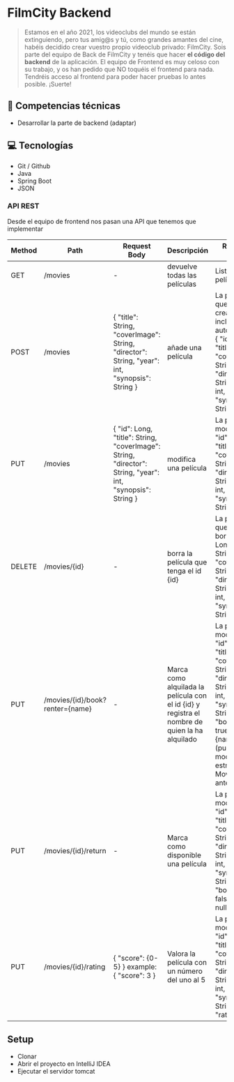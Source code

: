 # FilmCity Backend

> Estamos en el año 2021, los videoclubs del mundo se están extinguiendo, pero tus amig@s y tú, como grandes amantes del cine, habéis decidido crear vuestro propio videoclub privado: FilmCity.
Sois parte del equipo de Back de FilmCity y tenéis que hacer **el código del backend** de la aplicación. El equipo de Frontend es muy celoso con su trabajo, y os han pedido que NO toquéis el frontend para nada. Tendréis acceso al frontend para poder hacer pruebas lo antes posible.
¡Suerte!
>

## 🔧 Competencias técnicas

- Desarrollar la parte de backend (adaptar)

## 💻 Tecnologías

- Git / Github
- Java
- Spring Boot
- JSON


### API REST

Desde el equipo de frontend nos pasan una API que tenemos que implementar

| Method | Path | Request Body                                                                                               | Descripción | Response Body                                                                                                                                                                                                      |
| --- | --- |------------------------------------------------------------------------------------------------------------| --- |--------------------------------------------------------------------------------------------------------------------------------------------------------------------------------------------------------------------|
| GET | /movies | -                                                                                                          | devuelve todas las películas | Lista de películas                                                                                                                                                                                                 |
| POST | /movies | { "title": String, "coverImage": String, "director": String, "year": int, "synopsis": String }             | añade una película | La película que se ha creado. ha de incluir un ID autogenerado:                                                                                                                                                    { "id": Long, "title": String, "coverImage": String, "director": String, "year": int, "synopsis": String } |
| PUT | /movies | { "id": Long, "title": String, "coverImage": String, "director": String, "year": int, "synopsis": String } | modifica una película | La película modificada                                                                                                                                                                                             { "id": Long, "title": String, "coverImage": String, "director": String, "year": int, "synopsis": String } |
| DELETE | /movies/{id} | -                                                                                                          | borra la película que tenga el id {id} | La película que hemos borrado                                                                                                                                                                                      { "id": Long, "title": String, "coverImage": String, "director": String, "year": int, "synopsis": String } |
| PUT | /movies/{id}/book?renter={name} | -                                                                                                          | Marca como alquilada la película con el id {id} y registra el nombre de quien la ha alquilado | La película modificada { "id": Long, "title": String, "coverImage": String, "director": String, "year": int, "synopsis": String, "booked": true, "renter": {name} } (puede modificar la estructura Movie anterior) |
| PUT | /movies/{id}/return | -                                                                                                          | Marca como disponible una película | La película modificada { "id": Long, "title": String, "coverImage": String, "director": String, "year": int, "synopsis": String, "booked": false, "renter": null }                                                 |
| PUT  | /movies/{id}/rating | { "score": {0-5} } example: { "score": 3 }                                                                 | Valora la película con un número del uno al 5  | La película modificada { "id": Long, "title": String, "coverImage": String, "director": String, "year": int, "synopsis": String, "rating": int }                                                                   |

## Setup
* Clonar
* Abrir el proyecto en IntelliJ IDEA
* Ejecutar el servidor tomcat